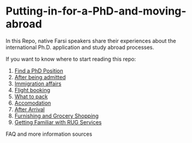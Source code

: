 # Putting-in-for-a-PhD-and-moving-abroad
In this Repo, native Farsi speakers share their experiences about the international Ph.D. application and study abroad processes.

If you want to know where to start reading this repo:
1. [Find a PhD Position](./Find%20a%20PhD%20Position.md)
2. [After being admitted](./After%20being%20admitted.md)
3. [Immigration affairs](./Immigration%20affairs.md)
4. [Flight booking](./Flight%20booking.md)
5. [What to pack](./What%20to%20pack.md)
6. [Accomodation](./Accomodation.md)
7. [After Arrival](./After%20Arrival.md)
8. [Furnishing and Grocery Shopping](./Furnishing%20and%20Grocery%20Shopping.md)
9. [Getting Familiar with RUG Services](./Getting%20Familiar%20with%20RUG%20Services.md") 


FAQ and more information sources
